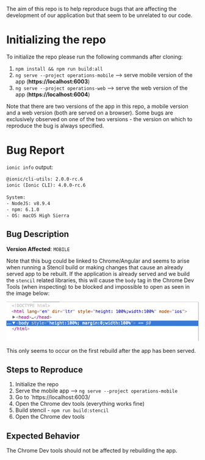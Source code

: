 The aim of this repo is to help reproduce bugs that are affecting the development of our application but that seem to be unrelated to our code.

# Initializing the repo

To initialize the repo please run the following commands after cloning:

1. `npm install && npm run build:all`
2. `ng serve --project operations-mobile` --> serve mobile version of the app (**https://localhost:6003**)
3. `ng serve --project operations-web` --> serve the web version of the app (**https://localhost:6004**)

Note that there are two versions of the app in this repo, a mobile version and a web version (both are served on a browser). Some bugs are exclusively observed on one of the two versions - the version on which to reproduce the bug is always specified.


# Bug Report

`ionic info` output:

```
@ionic/cli-utils: 2.0.0-rc.6
ionic (Ionic CLI): 4.0.0-rc.6

System:
- NodeJS: v8.9.4
- npm: 6.1.0
- OS: macOS High Sierra
```


## Bug Description


**Version Affected**: `MOBILE`

Note that this bug could be linked to Chrome/Angular and seems to arise when running a Stencil build or making changes that cause an already served app to be rebuilt. If the application is already served and we build the `stencil` related libraries, this will cause the `body` tag in the Chrome Dev Tools (when inspecting) to be blocked and impossible to open as seen in the image below:

![Body Issue](/images/body_issue.png?raw=true)

This only seems to occur on the first rebuild after the app has been served.

## Steps to Reproduce

1. Initialize the repo
2. Serve the mobile app --> `ng serve --project operations-mobile`
3. Go to `https://localhost:6003/
4. Open the Chrome dev tools (everything works fine)
5. Build stencil - `npm run build:stencil`
6. Open the Chrome dev tools


## Expected Behavior

The Chrome Dev tools should not be affected by rebuilding the app.

